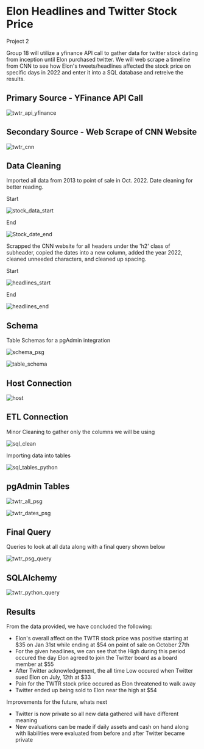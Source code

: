 # Elon Headlines and Twitter Stock Price
Project 2

Group 18 will utilize a yfinance API call to gather data for twitter stock dating from inception until Elon purchased twitter. We will web scrape a timeline from CNN to see how Elon's tweets/headlines affected the stock price on specific days in 2022 and enter it into a SQL database and retreive the results.

## Primary Source - YFinance API Call

![twtr_api_yfinance](https://user-images.githubusercontent.com/113717031/209484049-e36d6ab7-3773-498a-bfa5-06e7bcc819b0.png)

## Secondary Source - Web Scrape of CNN Website

![twtr_cnn](https://user-images.githubusercontent.com/113717031/209484079-3045a7ac-c97e-4ce9-8c97-4a2871cd1913.png)

## Data Cleaning

Imported all data from 2013 to point of sale in Oct. 2022. Date cleaning for better reading.

Start

![stock_data_start](https://user-images.githubusercontent.com/113717031/209484105-2efe4a43-7c47-44e3-8785-57cb66098fe1.png)

End

![Stock_date_end](https://user-images.githubusercontent.com/113717031/209484172-6cf6aa79-7956-4346-9ef9-d49c4f5bd312.png)

Scrapped the CNN website for all headers under the 'h2' class of subheader, copied the dates into a new column, added the year 2022, cleaned unneeded characters, and cleaned up spacing.

Start

![headlines_start](https://user-images.githubusercontent.com/113717031/209484202-918c2dd0-9d7c-4395-8de8-efbeadde51b3.png)

End

![headlines_end](https://user-images.githubusercontent.com/113717031/209484204-2bb83d73-9f64-44fd-b20d-b5d63bba35cd.png)

## Schema

Table Schemas for a pgAdmin integration

![schema_psg](https://user-images.githubusercontent.com/113717031/209484256-b59e1efe-1b7a-4ed6-b49e-886948652bc8.png)

![table_schema](https://user-images.githubusercontent.com/113717031/209484258-36ac6b99-0728-468a-9916-cca137301e60.png)

## Host Connection

![host](https://user-images.githubusercontent.com/113717031/209484281-fb7b14de-613c-4944-a3f8-eac99189af50.png)

## ETL Connection

Minor Cleaning to gather only the columns we will be using

![sql_clean](https://user-images.githubusercontent.com/113717031/209484338-d5d71abe-fee9-43a9-b433-3ab3477729d8.png)

Importing data into tables

![sql_tables_python](https://user-images.githubusercontent.com/113717031/209484350-821abe16-95c4-4f23-b85c-6b6807647ee4.png)

## pgAdmin Tables

![twtr_all_psg](https://user-images.githubusercontent.com/113717031/209484538-4e28068e-3515-4d19-b3b6-ad257f2c9d82.png)

![twtr_dates_psg](https://user-images.githubusercontent.com/113717031/209484539-e599ee1e-96b8-4dc1-a015-c5a03d5bb4e2.png)

## Final Query

Queries to look at all data along with a final query shown below

![twtr_psg_query](https://user-images.githubusercontent.com/113717031/209578670-47261593-08c1-4b73-9ac1-51041dd0149e.png)

## SQLAlchemy

![twtr_python_query](https://user-images.githubusercontent.com/113717031/209579401-19b70190-d638-4d54-87a3-8a619b531aaa.png)

## Results

From the data provided, we have concluded the following:
- Elon's overall affect on the TWTR stock price was positive starting at $35 on Jan 31st while ending at $54 on point of sale on October 27th
- For the given headlines, we can see that the High during this period occured the day Elon agreed to join the Twitter board as a board member at $55
- After Twitter acknowledgement, the all time Low occured when Twitter sued Elon on July, 12th at $33
- Pain for the TWTR stock price occured as Elon threatened to walk away
- Twitter ended up being sold to Elon near the high at $54

Improvements for the future, whats next
- Twitter is now private so all new data gathered will have different meaning
- New evaluations can be made if daily assets and cash on hand along with liabilities were evaluated from before and after Twitter became private
